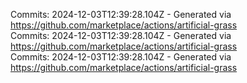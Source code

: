 Commits: 2024-12-03T12:39:28.104Z - Generated via https://github.com/marketplace/actions/artificial-grass
<br>
Commits: 2024-12-03T12:39:28.104Z - Generated via https://github.com/marketplace/actions/artificial-grass
<br>
Commits: 2024-12-03T12:39:28.104Z - Generated via https://github.com/marketplace/actions/artificial-grass
<br>
